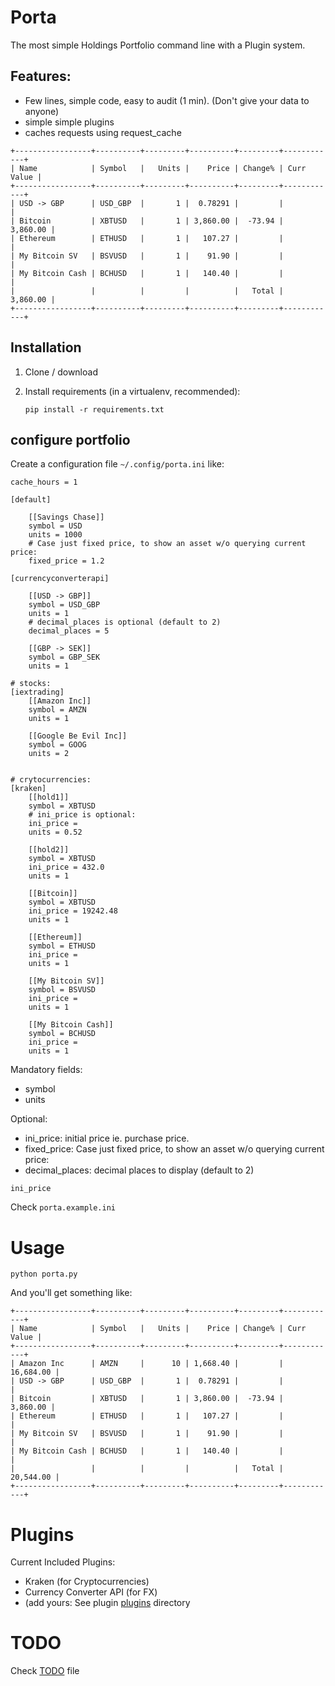 # Porta

The most simple Holdings Portfolio command line with a Plugin system.

## Features:
- Few lines, simple code, easy to audit (1 min). (Don't give your data to anyone)
- simple simple plugins
- caches requests using request_cache


```
+-----------------+----------+---------+----------+---------+------------+
| Name            | Symbol   |   Units |    Price | Change% | Curr Value |
+-----------------+----------+---------+----------+---------+------------+
| USD -> GBP      | USD_GBP  |       1 |  0.78291 |         |            |
| Bitcoin         | XBTUSD   |       1 | 3,860.00 |  -73.94 |   3,860.00 |
| Ethereum        | ETHUSD   |       1 |   107.27 |         |            |
| My Bitcoin SV   | BSVUSD   |       1 |    91.90 |         |            |
| My Bitcoin Cash | BCHUSD   |       1 |   140.40 |         |            |
|                 |          |         |          |   Total |   3,860.00 |
+-----------------+----------+---------+----------+---------+------------+

```



## Installation

1. Clone / download

2. Install requirements (in a virtualenv, recommended):

    ```
    pip install -r requirements.txt
    ```

## configure portfolio

Create a configuration file `~/.config/porta.ini`  like:


    cache_hours = 1

    [default]

        [[Savings Chase]]
        symbol = USD
        units = 1000
        # Case just fixed price, to show an asset w/o querying current price:
        fixed_price = 1.2

    [currencyconverterapi]

        [[USD -> GBP]]
        symbol = USD_GBP
        units = 1
        # decimal_places is optional (default to 2)
        decimal_places = 5

        [[GBP -> SEK]]
        symbol = GBP_SEK
        units = 1

    # stocks:
    [iextrading]
        [[Amazon Inc]]
        symbol = AMZN
        units = 1

        [[Google Be Evil Inc]]
        symbol = GOOG
        units = 2


    # crytocurrencies:
    [kraken]
        [[hold1]]
        symbol = XBTUSD
        # ini_price is optional:
        ini_price =
        units = 0.52

        [[hold2]]
        symbol = XBTUSD
        ini_price = 432.0
        units = 1

        [[Bitcoin]]
        symbol = XBTUSD
        ini_price = 19242.48
        units = 1

        [[Ethereum]]
        symbol = ETHUSD
        ini_price =
        units = 1

        [[My Bitcoin SV]]
        symbol = BSVUSD
        ini_price =
        units = 1

        [[My Bitcoin Cash]]
        symbol = BCHUSD
        ini_price =
        units = 1


Mandatory fields:
- symbol
- units

Optional:
- ini_price: initial price ie. purchase price.
- fixed_price: Case just fixed price, to show an asset w/o querying current price:
- decimal_places: decimal places to display (default to 2)


`ini_price`

Check `porta.example.ini`


# Usage

```
python porta.py
```

And you'll get something like:

```
+-----------------+----------+---------+----------+---------+------------+
| Name            | Symbol   |   Units |    Price | Change% | Curr Value |
+-----------------+----------+---------+----------+---------+------------+
| Amazon Inc      | AMZN     |      10 | 1,668.40 |         |  16,684.00 |
| USD -> GBP      | USD_GBP  |       1 |  0.78291 |         |            |
| Bitcoin         | XBTUSD   |       1 | 3,860.00 |  -73.94 |   3,860.00 |
| Ethereum        | ETHUSD   |       1 |   107.27 |         |            |
| My Bitcoin SV   | BSVUSD   |       1 |    91.90 |         |            |
| My Bitcoin Cash | BCHUSD   |       1 |   140.40 |         |            |
|                 |          |         |          |   Total |  20,544.00 |
+-----------------+----------+---------+----------+---------+------------+

```

# Plugins


Current Included Plugins:

- Kraken (for Cryptocurrencies)
- Currency Converter API (for FX)
- (add yours: See plugin [plugins](plugins/) directory

# TODO

Check [TODO](TODO.md) file


